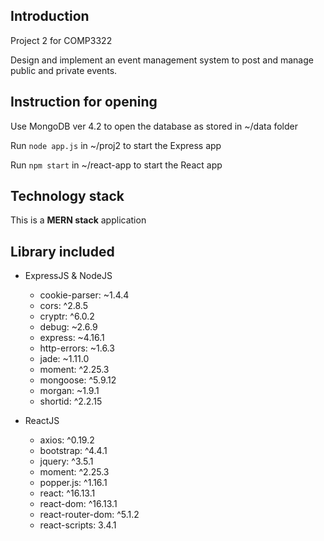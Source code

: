 ## Introduction

Project 2 for COMP3322

Design and implement an event management system to post and manage public and private events.

## Instruction for opening

Use MongoDB ver 4.2 to open the database as stored in ~/data folder

Run `node app.js` in ~/proj2 to start the Express app

Run `npm start` in ~/react-app to start the React app

## Technology stack

This is a **MERN stack** application

## Library included

- ExpressJS & NodeJS

  - cookie-parser: ~1.4.4
  - cors: ^2.8.5
  - cryptr: ^6.0.2
  - debug: ~2.6.9
  - express: ~4.16.1
  - http-errors: ~1.6.3
  - jade: ~1.11.0
  - moment: ^2.25.3
  - mongoose: ^5.9.12
  - morgan: ~1.9.1
  - shortid: ^2.2.15

- ReactJS
  - axios: ^0.19.2
  - bootstrap: ^4.4.1
  - jquery: ^3.5.1
  - moment: ^2.25.3
  - popper.js: ^1.16.1
  - react: ^16.13.1
  - react-dom: ^16.13.1
  - react-router-dom: ^5.1.2
  - react-scripts: 3.4.1
